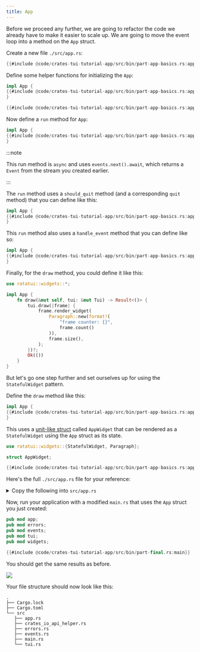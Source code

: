 ```yaml
---
title: App
---
```


Before we proceed any further, we are going to refactor the code we already have to make it easier
to scale up. We are going to move the event loop into a method on the `App` struct.

Create a new file `./src/app.rs`:

```rust title="src/app.rs"
{{#include @code/crates-tui-tutorial-app/src/bin/part-app-basics.rs:app}}
```

Define some helper functions for initializing the `App`:

```rust title="src/app.rs"
impl App {
{{#include @code/crates-tui-tutorial-app/src/bin/part-app-basics.rs:app_new}}
}

{{#include @code/crates-tui-tutorial-app/src/bin/part-app-basics.rs:app_default}}
```

Now define a `run` method for `App`:

```rust title="src/app.rs"
impl App {
{{#include @code/crates-tui-tutorial-app/src/bin/part-app-basics.rs:app_run}}
}
```

:::note

This run method is `async` and uses `events.next().await`, which returns a `Event` from the stream
you created earlier.

:::

The `run` method uses a `should_quit` method (and a corresponding `quit` method) that you can define
like this:

```rust title="src/app.rs"
impl App {
{{#include @code/crates-tui-tutorial-app/src/bin/part-app-basics.rs:app_quit}}
}
```

This `run` method also uses a `handle_event` method that you can define like so:

```rust title="src/app.rs"
impl App {
{{#include @code/crates-tui-tutorial-app/src/bin/part-app-basics.rs:app_handle_event}}
}
```

Finally, for the `draw` method, you could define it like this:

```rust title="src/app.rs"
use ratatui::widgets::*;

impl App {
    fn draw(&mut self, tui: &mut Tui) -> Result<()> {
        tui.draw(|frame| {
            frame.render_widget(
                Paragraph::new(format!(
                    "frame counter: {}",
                    frame.count()
                )),
                frame.size(),
            );
        })?;
        Ok(())
    }
}
```

But let's go one step further and set ourselves up for using the `StatefulWidget` pattern.

Define the `draw` method like this:

```rust title="src/app.rs"
impl App {
{{#include @code/crates-tui-tutorial-app/src/bin/part-app-basics.rs:app_draw}}
}
```

This uses a [unit-like struct] called `AppWidget` that can be rendered as a `StatefulWidget` using
the `App` struct as its state.

[unit-like struct]:
  https://doc.rust-lang.org/book/ch05-01-defining-structs.html#unit-like-structs-without-any-fields

```rust title="src/app.rs"
use ratatui::widgets::{StatefulWidget, Paragraph};

struct AppWidget;

{{#include @code/crates-tui-tutorial-app/src/bin/part-app-basics.rs:app_statefulwidget}}
```

Here's the full `./src/app.rs` file for your reference:

<details>

<summary>Copy the following into <code>src/app.rs</code></summary>

```rust title="src/app.rs"
use color_eyre::eyre::Result;
use ratatui::prelude::*;
use ratatui::widgets::*;

use crate::{
    events::{Event, Events},
    tui::Tui
};

{{#include @code/crates-tui-tutorial-app/src/bin/part-app-basics.rs:full_app}}
```

</details>

Now, run your application with a modified `main.rs` that uses the `App` struct you just created:

```rust title="src/main.rs"
pub mod app;
pub mod errors;
pub mod events;
pub mod tui;
pub mod widgets;

{{#include @code/crates-tui-tutorial-app/src/bin/part-final.rs:main}}
```

You should get the same results as before.

![](./crates-tui-tutorial-part-app-basics.gif)

Your file structure should now look like this:

```
.
├── Cargo.lock
├── Cargo.toml
└── src
   ├── app.rs
   ├── crates_io_api_helper.rs
   ├── errors.rs
   ├── events.rs
   ├── main.rs
   └── tui.rs
```
